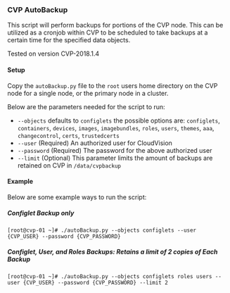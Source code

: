 ### CVP AutoBackup

This script will perform backups for portions of the CVP node.  This can be utilized as a cronjob within CVP to be scheduled to take backups at a certain time for the specified data objects.

Tested on version CVP-2018.1.4

#### Setup

Copy the `autoBackup.py` file to the `root` users home directory on the CVP node for a single node, or the primary node in a cluster.

Below are the parameters needed for the script to run: 
- `--objects` defaults to `configlets` the possible options are: `configlets`, `containers`, `devices`, `images`, `imagebundles`, `roles`, `users`, `themes`, `aaa`, `changecontrol`, `certs`, `trustedcerts`
- `--user` (Required) An authorized user for CloudVision
- `--password` (Required) The password for the above authorized user
- `--limit` (Optional) This parameter limits the amount of backups are retained on CVP in `/data/cvpbackup`

#### Example
Below are some example ways to run the script:
##### Configlet Backup only
```
[root@cvp-01 ~]# ./autoBackup.py --objects configlets --user {CVP_USER} --password {CVP_PASSWORD}
```
##### Configlet, User, and Roles Backups: Retains a limit of 2 copies of Each Backup
```
[root@cvp-01 ~]# ./autoBackup.py --objects configlets roles users --user {CVP_USER} --password {CVP_PASSWORD} --limit 2
```